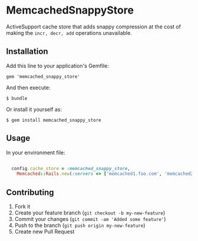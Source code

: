 # MemcachedSnappyStore

ActiveSupport cache store that adds snappy compression at the cost of making the ```incr, decr, add``` operations unavailable. 

## Installation

Add this line to your application's Gemfile:

    gem 'memcached_snappy_store'

And then execute:

    $ bundle

Or install it yourself as:

    $ gem install memcached_snappy_store

## Usage

In your environment file:

```ruby

  config.cache_store = :memcached_snappy_store,  
    Memcached::Rails.new(:servers => ['memcached1.foo.com', 'memcached2.foo.com']) 

```

## Contributing

1. Fork it
2. Create your feature branch (`git checkout -b my-new-feature`)
3. Commit your changes (`git commit -am 'Added some feature'`)
4. Push to the branch (`git push origin my-new-feature`)
5. Create new Pull Request
